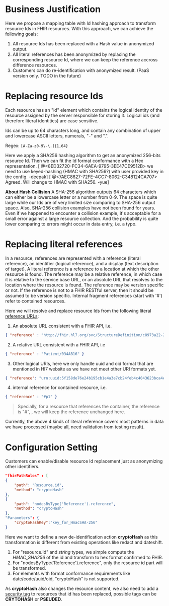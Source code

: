 # Business Justification
Here we propose a mapping table with Id hashing approach to transform resource Ids in FHIR resources.
With this approach, we can achieve the following goals:
1. All resource Ids has been replaced with a Hash value in anonymized output.
2. All literal references has been anonymized by replacing the corresponding resource Id, where we can keep the reference accross difference resources.
3. Customers can do re-identification with anonymized result. (PaaS version only. TODO in the future)

# Replacing resource Ids
Each resource has an "id" element which contains the logical identity of the resource assigned by the server responsible for storing it. Logical ids (and therefore literal identities) are case sensitive.

Ids can be up to 64 characters long, and contain any combination of upper and lowercase ASCII letters, numerals, "-" and ".".

Regex: ```[A-Za-z0-9\-\.]{1,64}```

Here we apply a SHA256 hashing algorithm to get an anonymized 256-bits resource Id. Then we can fit the Id format conformance with a Hex representation.
[ @<8ED32720-FC34-6AEA-9795-3EE47CE9512B> we need to use keyed-hashing (HMAC with SHA256?) with user provided key in the config. -deepak]
[ @<7AEC8627-72FE-4CC7-8062-C348124CA707> Agreed. Will change to HMAC with SHA256. -yue]

**About Hash Collision** A SHA-256 algorithm outputs 64 characters which can either be a lowercase letter or a number from 0-9. The space is quite large while our Ids are of very limited size comparing to SHA-256 output space. Also, SHA-256 collision examples have not been found for years. Even if we happened to encounter a collision example, it's acceptable for a small error against a large resource collection. And the probability is quite lower comparing to errors might occur in data entry, i.e. a typo.  

# Replacing literal references
In a resource, references are represented with a reference (literal reference), an identifier (logical reference), and a display (text description of target).
A literal reference is a reference to a location at which the other resource is found. The reference may be a relative reference, in which case it is relative to the service base URL, or an absolute URL that resolves to the location where the resource is found. The reference may be version specific or not. If the reference is not to a FHIR RESTful server, then it should be assumed to be version specific. Internal fragment references (start with '#') refer to contained resources.

Here we will resolve and replace resource Ids from the following literal [reference URLs](https://www.hl7.org/fhir/references.html#literal):
1. An absolute URL consistent with a FHIR API, i.e.
 ```json   
{ "reference" : "http://fhir.hl7.org/svc/StructureDefinition/c8973a22-2b5b-4e76-9c66-00639c99e61b" }
```
2. A relative URL consistent with a FHIR API, i.e
```json
{ "reference" : "Patient/034AB16" }
```
3. Other logical URIs, here we only handle uuid and oid format that are mentioned in Hl7 website as we have not meet other URI formats yet.
```json
{ "reference": "urn:uuid:5f158de76e24b195cb1e4a3e7cb24feb4c4043623bca4e7c03ea07478b19f324" }
```
4. internal reference for contained resource, i.e.
```json
{ "reference" : "#p1" }
``` 
> Specially, for a resource that references the container, the reference is "#", <reference value="#"/>, we will keep the reference unchanged here.

Currently, the above 4 kinds of literal reference covers most patterns in data we have processed (maybe all, need validation from testing result).

# Configuration Setting
Customers can enable/disable resource Id replacement just as anonymizing other identifiers.
```json
"fhirPathRules" : [
{
    "path": "Resource.id",
    "method": "cryptoHash"
},
{
    "path": "nodesByType('Reference').reference",
    "method": "cryptoHash"
},
"Parameters": {
    "cryptoHashKey":"key_for_HmacSHA-256"
}
```
Here we want to define a new de-identification action **cryptoHash** as this transformation is different from existing operations like redact and dateshift.  
1. For "resource.Id" and *string* types, we simple compute the *HMAC_SHA256* of the id and transform to hex format confirmed to FHIR.
2. For "nodesByType('Reference').reference", only the resource id part will be transformed.
3. For elements with format conformance requirements like date/code/uuid/oid, "cryptoHash" is not supported. 

As **cryptoHash** also changes the resource content, we also need to add a [security tag](https://www.hl7.org/fhir/v3/ObservationValue/cs.html#v3-ObservationValue-PSEUDED) to resources that id has been replaced, possible tags can be **CRYTOHASH** or **PSEUDED**.